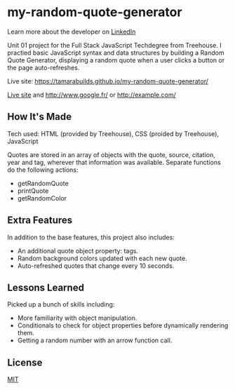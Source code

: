# my-random-quote-generator
Learn more about the developer on <a href="https://www.linkedin.com/in/tamarabuilds/" target="_blank">LinkedIn</a>


Unit 01 project for the Full Stack JavaScript Techdegree from Treehouse. I practied basic JavaScript syntax and data structures by building a Random Quote Generator, displaying a random quote when a user clicks a button or the page auto-refreshes.

Live site: https://tamarabuilds.github.io/my-random-quote-generator/

[Live site](http://www.google.fr/ "Named link title") and http://www.google.fr/ or <http://example.com/>


## How It's Made

Tech used: HTML (provided by Treehouse), CSS (proided by Treehouse), JavaScript

Quotes are stored in an array of objects with the quote, source, citation, year and tag, wherever that information was available. Separate functions do the following actions:
 * getRandomQuote
 * printQuote
 * getRandomColor


## Extra Features

In addition to the base features, this project also includes:
 * An additional quote object property: tags.
 * Random background colors updated with each new quote.
 * Auto-refreshed quotes that change every 10 seconds.


## Lessons Learned

Picked up a bunch of skills including:
 * More familiarity with object manipulation.
 * Conditionals to check for object properties before dynamically rendering them.
 * Getting a random number with an arrow function call.


## License

[MIT](https://choosealicense.com/licenses/mit/)
